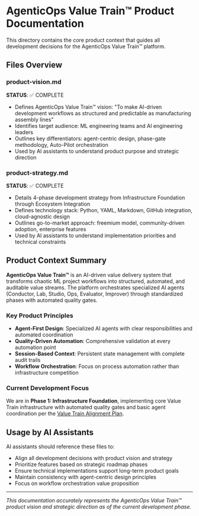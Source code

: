 # AgenticOps Value Train™ Product Documentation

This directory contains the core product context that guides all development decisions for the AgenticOps Value Train™ platform.

## Files Overview

### product-vision.md
**STATUS**: ✅ COMPLETE
- Defines AgenticOps Value Train™ vision: "To make AI-driven development workflows as structured and predictable as manufacturing assembly lines"
- Identifies target audience: ML engineering teams and AI engineering leaders
- Outlines key differentiators: agent-centric design, phase-gate methodology, Auto-Pilot orchestration
- Used by AI assistants to understand product purpose and strategic direction

### product-strategy.md  
**STATUS**: ✅ COMPLETE
- Details 4-phase development strategy from Infrastructure Foundation through Ecosystem Integration
- Defines technology stack: Python, YAML, Markdown, GitHub integration, cloud-agnostic design
- Outlines go-to-market approach: freemium model, community-driven adoption, enterprise features
- Used by AI assistants to understand implementation priorities and technical constraints

## Product Context Summary

**AgenticOps Value Train™** is an AI-driven value delivery system that transforms chaotic ML project workflows into structured, automated, and auditable value streams. The platform orchestrates specialized AI agents (Conductor, Lab, Studio, Ops, Evaluator, Improver) through standardized phases with automated quality gates.

### Key Product Principles
- **Agent-First Design**: Specialized AI agents with clear responsibilities and automated coordination
- **Quality-Driven Automation**: Comprehensive validation at every automation point
- **Session-Based Context**: Persistent state management with complete audit trails
- **Workflow Orchestration**: Focus on process automation rather than infrastructure competition

### Current Development Focus
We are in **Phase 1: Infrastructure Foundation**, implementing core Value Train infrastructure with automated quality gates and basic agent coordination per the [Value Train Alignment Plan](../value-train-alignment-plan.md).

## Usage by AI Assistants

AI assistants should reference these files to:
- Align all development decisions with product vision and strategy
- Prioritize features based on strategic roadmap phases
- Ensure technical implementations support long-term product goals
- Maintain consistency with agent-centric design principles
- Focus on workflow orchestration value proposition

---

*This documentation accurately represents the AgenticOps Value Train™ product vision and strategic direction as of the current development phase.*